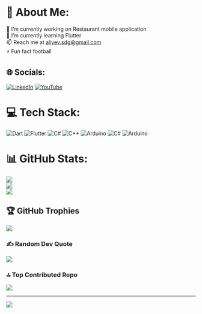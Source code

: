 # 💫 About Me:
🔭 I’m currently working on Restaurant mobile application<br>🌱 I’m currently learning Flutter<br>📫 Reach me at aliyev.sdg@gmail.com<br>⚡ Fun fact football


## 🌐 Socials:
[![LinkedIn](https://img.shields.io/badge/LinkedIn-%230077B5.svg?logo=linkedin&logoColor=white)](https://linkedin.com/in/www.linkedin.com/in/sadig-aliyev-sdg) [![YouTube](https://img.shields.io/badge/YouTube-%23FF0000.svg?logo=YouTube&logoColor=white)](https://youtube.com/@https://www.youtube.com/@arduino_with_sadig) 

# 💻 Tech Stack:
![Dart](https://img.shields.io/badge/dart-%230175C2.svg?style=flat&logo=dart&logoColor=white) ![Flutter](https://img.shields.io/badge/Flutter-%2302569B.svg?style=flat&logo=Flutter&logoColor=white) ![C#](https://img.shields.io/badge/c%23-%23239120.svg?style=flat&logo=csharp&logoColor=white) ![C++](https://img.shields.io/badge/c++-%2300599C.svg?style=flat&logo=c%2B%2B&logoColor=white) ![Arduino](https://img.shields.io/badge/-Arduino-00979D?style=flat&logo=Arduino&logoColor=white) ![C#](https://img.shields.io/badge/c%23-%23239120.svg?style=flat&logo=csharp&logoColor=white) ![Arduino](https://img.shields.io/badge/-Arduino-00979D?style=flat&logo=Arduino&logoColor=white)
# 📊 GitHub Stats:
![](https://github-readme-stats.vercel.app/api?username=sadiqaliyev01&theme=dracula&hide_border=false&include_all_commits=false&count_private=false)<br/>
![](https://github-readme-streak-stats.herokuapp.com/?user=sadiqaliyev01&theme=dracula&hide_border=false)<br/>
![](https://github-readme-stats.vercel.app/api/top-langs/?username=sadiqaliyev01&theme=dracula&hide_border=false&include_all_commits=false&count_private=false&layout=compact)

## 🏆 GitHub Trophies
![](https://github-profile-trophy.vercel.app/?username=sadiqaliyev01&theme=vue&no-frame=false&no-bg=false&margin-w=4)

### ✍️ Random Dev Quote
![](https://quotes-github-readme.vercel.app/api?type=horizontal&theme=tokyonight)

### 🔝 Top Contributed Repo
![](https://github-contributor-stats.vercel.app/api?username=sadiqaliyev01&limit=5&theme=tokyonight&combine_all_yearly_contributions=true)

---
[![](https://visitcount.itsvg.in/api?id=sadiqaliyev01&icon=0&color=0)](https://visitcount.itsvg.in)

<!-- Proudly created with GPRM ( https://gprm.itsvg.in ) -->
